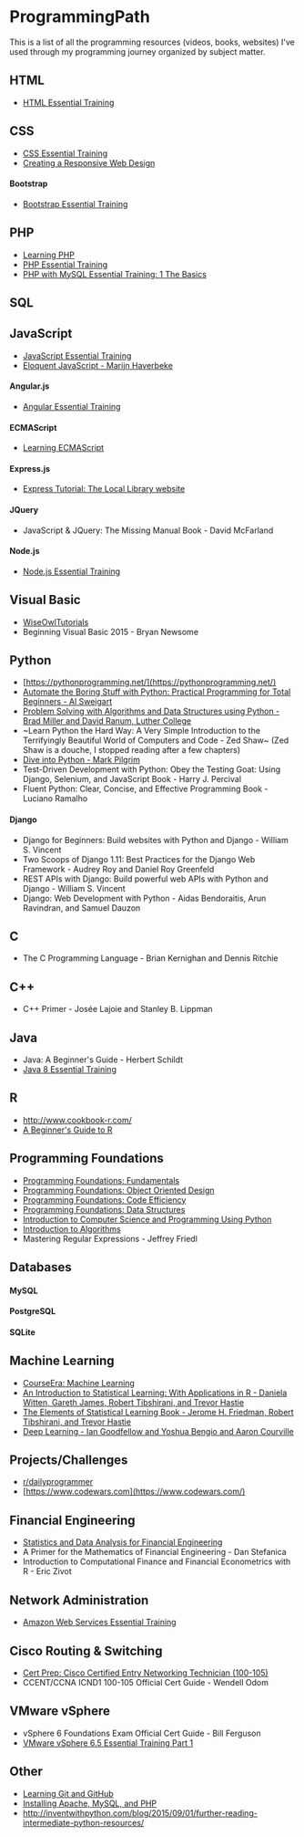 # ProgrammingPath

This is a list of all the programming resources (videos, books, websites) I've used through my programming journey organized by subject matter.

## HTML
* [HTML Essential Training](https://www.lynda.com/HTML-tutorials/HTML-Essential-Training/170427-2.html)


## CSS
* [CSS Essential Training](https://www.lynda.com/CSS-tutorials/CSS-Essential-Training-3/609030-2.html)
* [Creating a Responsive Web Design](https://www.lynda.com/CSS-tutorials/Creating-Responsive-Web-Design/424046-2.html)

#### Bootstrap
* [Bootstrap Essential Training](https://www.lynda.com/Bootstrap-tutorials/Bootstrap-4-Essential-Training/372545-2.html)

## PHP
* [Learning PHP](https://www.lynda.com/PHP-tutorials/Introducing-PHP/418256-2.html)
* [PHP Essential Training](https://www.lynda.com/PHP-tutorials/PHP-Essential-Training/592510-2.html)
* [PHP with MySQL Essential Training: 1 The Basics](https://www.lynda.com/PHP-tutorials/PHP-MySQL-Essential-Training-1-Basics/587674-2.html)

## SQL

## JavaScript
* [JavaScript Essential Training](https://www.lynda.com/JavaScript-tutorials/JavaScript-Essential-Training/574716-2.html)
* [Eloquent JavaScript - Marijn Haverbeke](https://eloquentjavascript.net/)

#### Angular.js
* [Angular Essential Training](https://www.lynda.com/Angular-tutorials/Angular-Essential-Training/540347-2.html)

#### ECMAScript
* [Learning ECMAScript](https://www.lynda.com/JavaScript-tutorials/Learning-ECMAScript-6/424003-2.html)

#### Express.js
* [Express Tutorial: The Local Library website](https://developer.mozilla.org/en-US/docs/Learn/Server-side/Express_Nodejs/Tutorial_local_library_website)

#### JQuery
* JavaScript & JQuery: The Missing Manual Book - David McFarland

#### Node.js
* [Node.js Essential Training](https://developer.mozilla.org/en-US/docs/Learn/Server-side/Express_Nodejs/Tutorial_local_library_website)

## Visual Basic
* [WiseOwlTutorials](https://www.youtube.com/user/WiseOwlTutorials)
* Beginning Visual Basic 2015 - Bryan Newsome

## Python
* [https://pythonprogramming.net/](https://pythonprogramming.net/)
* [Automate the Boring Stuff with Python: Practical Programming for Total Beginners - Al Sweigart](https://automatetheboringstuff.com/)
* [Problem Solving with Algorithms and Data Structures using Python - Brad Miller and David Ranum, Luther College](https://interactivepython.org/runestone/static/pythonds/index.html)
* ~Learn Python the Hard Way: A Very Simple Introduction to the Terrifyingly Beautiful World of Computers and Code - Zed Shaw~ (Zed Shaw is a douche, I stopped reading after a few chapters)
* [Dive into Python - Mark Pilgrim](http://www.diveintopython3.net/)
* Test-Driven Development with Python: Obey the Testing Goat: Using Django, Selenium, and JavaScript Book - Harry J. Percival
* Fluent Python: Clear, Concise, and Effective Programming Book - Luciano Ramalho

#### Django
* Django for Beginners: Build websites with Python and Django - William S. Vincent
* Two Scoops of Django 1.11: Best Practices for the Django Web Framework - Audrey Roy and Daniel Roy Greenfeld
* REST APIs with Django: Build powerful web APIs with Python and Django - William S. Vincent
* Django: Web Development with Python - Aidas Bendoraitis, Arun Ravindran, and Samuel Dauzon


## C
* The C Programming Language - Brian Kernighan and Dennis Ritchie

## C++
* C++ Primer - Josée Lajoie and Stanley B. Lippman

## Java
* Java: A Beginner's Guide - Herbert Schildt
* [Java 8 Essential Training](https://www.lynda.com/Java-tutorials/Java-8-Essential-Training-2015/377484-2.html)

## R
* http://www.cookbook-r.com/
* [A Beginner's Guide to R](https://www.springer.com/us/book/9780387938363)

## Programming Foundations
* [Programming Foundations: Fundamentals](https://www.lynda.com/JavaScript-tutorials/Foundations-of-Programming-Fundamentals/83603-2.html)
* [Programming Foundations: Object Oriented Design](https://www.lynda.com/Java-tutorials/Foundations-Programming-Object-Oriented-Design/96949-2.html)
* [Programming Foundations: Code Efficiency](https://www.lynda.com/Developer-Programming-Foundations-tutorials/Foundations-Programming-Code-Efficiency/122461-2.html)
* [Programming Foundations: Data Structures](https://www.lynda.com/Software-Development-tutorials/Programming-Foundations-Data-Structures/149042-2.html)
* [Introduction to Computer Science and Programming Using Python](https://www.edx.org/course/introduction-to-computer-science-and-programming-using-python)
* [Introduction to Algorithms](https://ocw.mit.edu/courses/electrical-engineering-and-computer-science/6-006-introduction-to-algorithms-fall-2011/)
* Mastering Regular Expressions - Jeffrey Friedl

## Databases

#### MySQL
#### PostgreSQL
#### SQLite

## Machine Learning
* [CourseEra: Machine Learning](https://www.coursera.org/learn/machine-learning/)
* [An Introduction to Statistical Learning: With Applications in R - Daniela Witten, Gareth James, Robert Tibshirani, and Trevor Hastie](https://www-bcf.usc.edu/~gareth/ISL/)
* [The Elements of Statistical Learning Book - Jerome H. Friedman, Robert Tibshirani, and Trevor Hastie](https://web.stanford.edu/~hastie/ElemStatLearn/)
* [Deep Learning - Ian Goodfellow and Yoshua Bengio and Aaron Courville](https://www.deeplearningbook.org/)

## Projects/Challenges
* [r/dailyprogrammer](https://www.reddit.com/r/dailyprogrammer/)
* [https://www.codewars.com](https://www.codewars.com/)

## Financial Engineering
* [Statistics and Data Analysis for Financial Engineering](https://link.springer.com/book/10.1007/978-1-4939-2614-5)
* A Primer for the Mathematics of Financial Engineering - Dan Stefanica
* Introduction to Computational Finance and Financial Econometrics with R - Eric Zivot

## Network Administration
* [Amazon Web Services Essential Training](https://www.lynda.com/Amazon-Web-Services-tutorials/Amazon-Web-Services-Essential-Training/569195-2.html)

## Cisco Routing & Switching
* [Cert Prep: Cisco Certified Entry Networking Technician (100-105)](https://www.lynda.com/Network-Administration-tutorials/Cert-Prep-Cisco-Certified-Entry-Networking-Technician-100-105/496951-2.html)
* CCENT/CCNA ICND1 100-105 Official Cert Guide - Wendell Odom

## VMware vSphere
* vSphere 6 Foundations Exam Official Cert Guide - Bill Ferguson
* [VMware vSphere 6.5 Essential Training Part 1](https://www.lynda.com/PHP-tutorials/PHP-MySQL-Essential-Training-1-Basics/587674-2.html)

## Other
* [Learning Git and GitHub](https://www.lynda.com/Git-tutorials/Up-Running-Git-GitHub/409275-2.html)
* [Installing Apache, MySQL, and PHP](https://www.lynda.com/PHP-tutorials/Installing-Apache-MySQL-PHP/537759-2.html)
* http://inventwithpython.com/blog/2015/09/01/further-reading-intermediate-python-resources/
